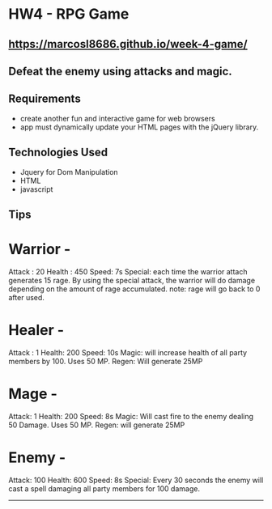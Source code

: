 # HW4 - RPG Game

## https://marcosl8686.github.io/week-4-game/

## Defeat the enemy using attacks and magic. 

## Requirements
- create another fun and interactive game for web browsers
- app must dynamically update your HTML pages with the jQuery library.


## Technologies Used
- Jquery for Dom Manipulation
- HTML
- javascript


## Tips

# Warrior - 
Attack : 20
Health : 450
Speed: 7s
Special: each time the warrior attach generates 15 rage. By using the special attack, the warrior will do damage depending on
the amount of rage accumulated. note: rage will go back to 0 after used.
# Healer -
Attack : 1
Health: 200
Speed: 10s
Magic: will increase health of all party members by 100. Uses 50 MP.
Regen: Will generate 25MP
# Mage -
Attack: 1
Health: 200
Speed: 8s
Magic: Will cast fire to the enemy dealing 50 Damage. Uses 50 MP.
Regen: will generate 25MP

# Enemy -
 Attack: 100
 Health: 600
 Speed: 8s
 Special: Every 30 seconds the enemy will cast a spell damaging all party members for 100 damage.
 
-------------
